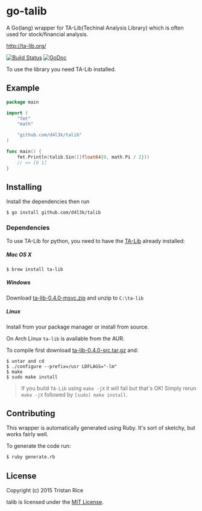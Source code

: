 # go-talib
A Go(lang) wrapper for TA-Lib(Techinal Analysis Library) which is often used for stock/financial analysis.

http://ta-lib.org/

[![Build Status](https://travis-ci.org/d4l3k/talib.svg?branch=master)](https://travis-ci.org/d4l3k/talib)
[![GoDoc](https://godoc.org/github.com/d4l3k/talib?status.svg)](https://godoc.org/github.com/d4l3k/talib)

To use the library you need TA-Lib installed.

## Example
```go
package main

import (
	"fmt"
	"math"

	"github.com/d4l3k/talib"
)

func main() {
	fmt.Println(talib.Sin([]float64{0, math.Pi / 2}))
	// => [0 1]
}
```

## Installing

Install the dependencies then run

```
$ go install github.com/d4l3k/talib
```

### Dependencies

To use TA-Lib for python, you need to have the
[TA-Lib](http://ta-lib.org/hdr_dw.html) already installed:

##### Mac OS X

```
$ brew install ta-lib
```

##### Windows

Download [ta-lib-0.4.0-msvc.zip](http://prdownloads.sourceforge.net/ta-lib/ta-lib-0.4.0-msvc.zip)
and unzip to ``C:\ta-lib``

##### Linux

Install from your package manager or install from source.

On Arch Linux `ta-lib` is available from the AUR.

To compile first download [ta-lib-0.4.0-src.tar.gz](http://prdownloads.sourceforge.net/ta-lib/ta-lib-0.4.0-src.tar.gz) and:
```
$ untar and cd
$ ./configure --prefix=/usr LDFLAGS="-lm"
$ make
$ sudo make install
```

> If you build ``TA-Lib`` using ``make -jX`` it will fail but that's OK!
> Simply rerun ``make -jX`` followed by ``[sudo] make install``.

## Contributing
This wrapper is automatically generated using Ruby. It's sort of sketchy, but works fairly well.

To generate the code run:
```sh
$ ruby generate.rb
```

## License
Copyright (c) 2015 Tristan Rice

talib is licensed under the [MIT License](http://opensource.org/licenses/MIT).
